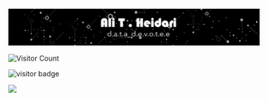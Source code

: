 <p align=center>
  
![](https://github.com/theidari/theidari/blob/main/site%20backgroundwe.gif)
  
</p>

![Visitor Count](https://profile-counter.glitch.me/theidari/count.svg)

![visitor badge](https://visitor-badge.glitch.me/badge?page_id=theidari)

![](https://komarev.com/ghpvc/?username=your-github-theidari&style=flat-square&&color=000000)

